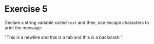 # Exercise 5

Declare a string variable called `text` and then, use escape characters to print the message:

"This is a newline
and this is a tab   and this is a backslash \".
